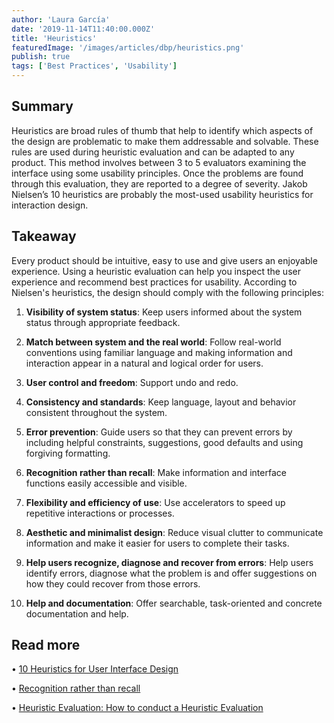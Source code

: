```yaml
---
author: 'Laura García'
date: '2019-11-14T11:40:00.000Z'
title: 'Heuristics'
featuredImage: '/images/articles/dbp/heuristics.png'
publish: true
tags: ['Best Practices', 'Usability']
---
```


## Summary

Heuristics are broad rules of thumb that help to identify which aspects of the design are problematic to make them addressable and solvable. These rules are used during heuristic evaluation and can be adapted to any product. This method involves between 3 to 5 evaluators examining the interface using some usability principles. Once the problems are found through this evaluation, they are reported to a degree of severity. Jakob Nielsen’s 10 heuristics are probably the most-used usability heuristics for interaction design.

## Takeaway

Every product should be intuitive, easy to use and give users an enjoyable experience. Using a heuristic evaluation can help you inspect the user experience and recommend best practices for usability. According to Nielsen's heuristics, the design should comply with the following principles:

1. **Visibility of system status**: Keep users informed about the system status through appropriate feedback.

2. **Match between system and the real world**: Follow real-world conventions using familiar language and making information and interaction appear in a natural and logical order for users.

3. **User control and freedom**: Support undo and redo.

4. **Consistency and standards**: Keep language, layout and behavior consistent throughout the system.

5. **Error prevention**: Guide users so that they can prevent errors by including helpful constraints, suggestions, good defaults and using forgiving formatting.

6. **Recognition rather than recall**: Make information and interface functions easily accessible and visible.

7. **Flexibility and efficiency of use**: Use accelerators to speed up repetitive interactions or processes.

8. **Aesthetic and minimalist design**: Reduce visual clutter to communicate information and make it easier for users to complete their tasks.

9. **Help users recognize, diagnose and recover from errors**: Help users identify errors, diagnose what the problem is and offer suggestions on how they could recover from those errors.

10. **Help and documentation**: Offer searchable, task-oriented and concrete documentation and help.

## Read more

• [10 Heuristics for User Interface Design](https://www.nngroup.com/articles/ten-usability-heuristics/)

• [Recognition rather than recall](https://liferay.design/articles/best-practices/design-for-recognition-not-recall/)

• [Heuristic Evaluation: How to conduct a Heuristic Evaluation](https://www.nngroup.com/articles/how-to-conduct-a-heuristic-evaluation/)
